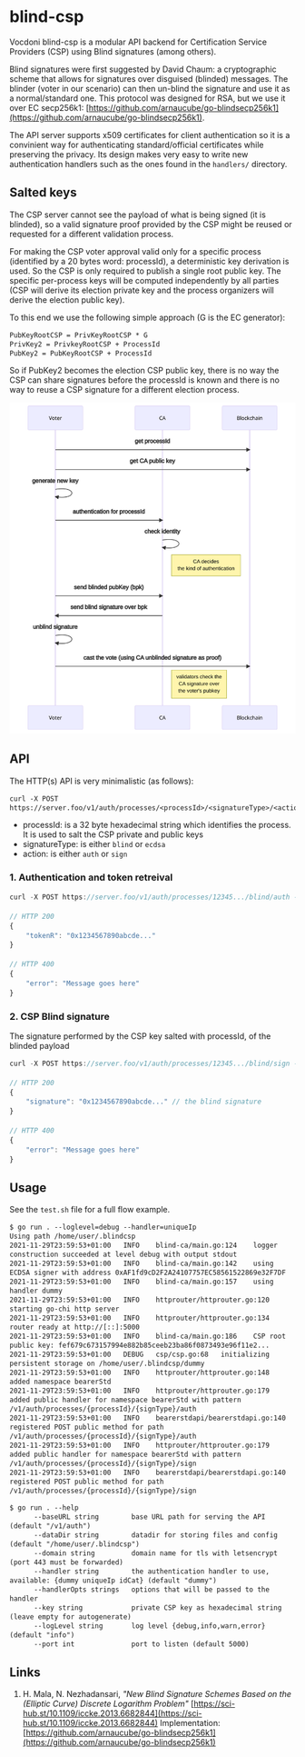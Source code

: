# blind-csp

Vocdoni blind-csp is a modular API backend for Certification Service Providers (CSP) using Blind signatures (among others).

Blind signatures were first suggested by David Chaum: a cryptographic scheme that allows for signatures over disguised (blinded) messages. The blinder (voter in our scenario) can then un-blind the signature and use it as a normal/standard one. This protocol was designed for RSA, but we use it over EC secp256k1: [https://github.com/arnaucube/go-blindsecp256k1](https://github.com/arnaucube/go-blindsecp256k1).

The API server supports x509 certificates for client authentication so it is a convinient way for authenticating standard/official certificates while preserving the privacy. Its design makes very easy to write new authentication handlers such as the ones found in the `handlers/` directory.

## Salted keys

The CSP server cannot see the payload of what is being signed (it is blinded), so a valid signature proof provided by the CSP might be reused or requested for a different validation process.

For making the CSP voter approval valid only for a specific process (identified by a 20 bytes word: processId), a deterministic key derivation 
is used. So the CSP is only required to publish a single root public key. The specific per-process keys will be computed
independently by all parties (CSP will derive its election private key and the process organizers will derive the election public key). 

To this end we use the following simple approach (G is the EC generator):

```
PubKeyRootCSP = PrivKeyRootCSP * G
PrivKey2 = PrivkeyRootCSP + ProcessId
PubKey2 = PubKeyRootCSP + ProcessId
```

So if PubKey2 becomes the election CSP public key, there is no way the CSP can share signatures before the processId is known
and there is no way to reuse a CSP signature for a different election process.

![flow diagram](https://raw.githubusercontent.com/vocdoni/blind-csp/master/misc/blind_csp_flow.svg)

## API

The HTTP(s) API is very minimalistic (as follows):

```
curl -X POST https://server.foo/v1/auth/processes/<processId>/<signatureType>/<action>
```
+ processId: is a 32 byte hexadecimal string which identifies the process. It is used to salt the CSP private and public keys
+ signatureType: is either `blind` or `ecdsa`
+ action: is either `auth` or `sign`

### 1. Authentication and token retreival

```js
curl -X POST https://server.foo/v1/auth/processes/12345.../blind/auth -d '{ "authData": ["data-required-by-the-handler"] }'

// HTTP 200
{
	"tokenR": "0x1234567890abcde..."
}

// HTTP 400
{
	"error": "Message goes here"
}
```

### 2. CSP Blind signature

The signature performed by the CSP key salted with processId, of the blinded payload 

```js
curl -X POST https://server.foo/v1/auth/processes/12345.../blind/sign -d '{ "payload": "0xabcdef...", "tokenR": "0x123bcde..." }'

// HTTP 200
{
	"signature": "0x1234567890abcde..." // the blind signature
}

// HTTP 400
{
	"error": "Message goes here"
}
```

## Usage

See the `test.sh` file for a full flow example.

```golang
$ go run . --loglevel=debug --handler=uniqueIp
Using path /home/user/.blindcsp
2021-11-29T23:59:53+01:00	INFO	blind-ca/main.go:124	logger construction succeeded at level debug with output stdout
2021-11-29T23:59:53+01:00	INFO	blind-ca/main.go:142	using ECDSA signer with address 0xAF1fd9cD2F2A24107757EC58561522869e32F7DF
2021-11-29T23:59:53+01:00	INFO	blind-ca/main.go:157	using handler dummy
2021-11-29T23:59:53+01:00	INFO	httprouter/httprouter.go:120	starting go-chi http server
2021-11-29T23:59:53+01:00	INFO	httprouter/httprouter.go:134	router ready at http://[::]:5000
2021-11-29T23:59:53+01:00	INFO	blind-ca/main.go:186	CSP root public key: fef679c673157994e882b85ceeb23ba86f0873493e96f11e2...
2021-11-29T23:59:53+01:00	DEBUG	csp/csp.go:68	initializing persistent storage on /home/user/.blindcsp/dummy
2021-11-29T23:59:53+01:00	INFO	httprouter/httprouter.go:148	added namespace bearerStd
2021-11-29T23:59:53+01:00	INFO	httprouter/httprouter.go:179	added public handler for namespace bearerStd with pattern /v1/auth/processes/{processId}/{signType}/auth
2021-11-29T23:59:53+01:00	INFO	bearerstdapi/bearerstdapi.go:140	registered POST public method for path /v1/auth/processes/{processId}/{signType}/auth
2021-11-29T23:59:53+01:00	INFO	httprouter/httprouter.go:179	added public handler for namespace bearerStd with pattern /v1/auth/processes/{processId}/{signType}/sign
2021-11-29T23:59:53+01:00	INFO	bearerstdapi/bearerstdapi.go:140	registered POST public method for path /v1/auth/processes/{processId}/{signType}/sign
```

```golang
$ go run . --help
      --baseURL string        base URL path for serving the API (default "/v1/auth")
      --dataDir string        datadir for storing files and config (default "/home/user/.blindcsp")
      --domain string         domain name for tls with letsencrypt (port 443 must be forwarded)
      --handler string        the authentication handler to use, available: {dummy uniqueIp idCat} (default "dummy")
      --handlerOpts strings   options that will be passed to the handler
      --key string            private CSP key as hexadecimal string (leave empty for autogenerate)
      --logLevel string       log level {debug,info,warn,error} (default "info")
      --port int              port to listen (default 5000)
```

## Links

1. H. Mala, N. Nezhadansari, *"New Blind Signature Schemes Based on the (Elliptic Curve) Discrete Logarithm Problem"* [https://sci-hub.st/10.1109/iccke.2013.6682844](https://sci-hub.st/10.1109/iccke.2013.6682844) Implementation: [https://github.com/arnaucube/go-blindsecp256k1](https://github.com/arnaucube/go-blindsecp256k1)
